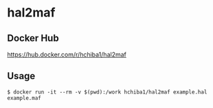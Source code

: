 # hal2maf

## Docker Hub
https://hub.docker.com/r/hchiba1/hal2maf

## Usage
```
$ docker run -it --rm -v $(pwd):/work hchiba1/hal2maf example.hal example.maf
```
